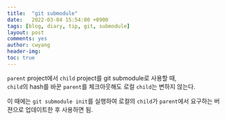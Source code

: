 ```yaml
---
title:  "git submodule"
date:   2022-03-04 15:54:00 +0900
tags: [blog, diary, tip, git, submodule]
layout: post
comments: yes
author: cwyang
header-img: 
toc: true
---
```

`parent` project에서 `child` project를 git submodule로 사용할 때,  
`child`의 hash를 바꾼 `parent`를 체크아웃해도 로컬 `child`는 변하지 않는다.

이 때에는 `git submodule init`를 실행하여 로컬의 `child`가 `parent`에서 요구하는 버젼으로 업데이트한 후 사용하면 됨.